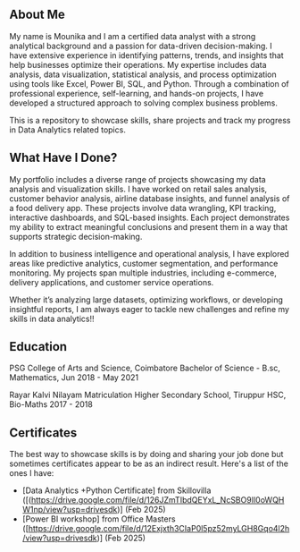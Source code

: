 ## About Me

My name is Mounika and I am a certified data analyst with a strong analytical background and a passion for data-driven decision-making. I have extensive experience in identifying patterns, trends, and insights that help businesses optimize their operations. My expertise includes data analysis, data visualization, statistical analysis, and process optimization using tools like Excel, Power BI, SQL, and Python. Through a combination of professional experience, self-learning, and hands-on projects, I have developed a structured approach to solving complex business problems.

This is a repository to showcase skills, share projects and track my progress in Data Analytics related topics.

## What Have I Done?

My portfolio includes a diverse range of projects showcasing my data analysis and visualization skills. I have worked on retail sales analysis, customer behavior analysis, airline database insights, and funnel analysis of a food delivery app. These projects involve data wrangling, KPI tracking, interactive dashboards, and SQL-based insights. Each project demonstrates my ability to extract meaningful conclusions and present them in a way that supports strategic decision-making.

In addition to business intelligence and operational analysis, I have explored areas like predictive analytics, customer segmentation, and performance monitoring. My projects span multiple industries, including e-commerce, delivery applications, and customer service operations. 

Whether it’s analyzing large datasets, optimizing workflows, or developing insightful reports, I am always eager to tackle new challenges and refine my skills in data analytics!!

## Education
PSG College of Arts and Science, Coimbatore 
Bachelor of Science - B.sc, Mathematics,
Jun 2018 - May 2021

Rayar Kalvi Nilayam Matriculation Higher Secondary School, Tiruppur
HSC, Bio-Maths
2017 - 2018

## Certificates
The best way to showcase skills is by doing and sharing your job done but sometimes certificates appear to be as an indirect result. 
Here's a list of the ones I have:

- [Data Analytics +Python Certificate] from Skillovilla ([(https://drive.google.com/file/d/126JZmTIbdQEYxL_NcSBO9Il0oWQHW1np/view?usp=drivesdk)] (Feb 2025)
- [Power BI workshop] from Office Masters ([https://drive.google.com/file/d/12Exjxth3CIaP0l5pz52myLGH8Gqo4l2h/view?usp=drivesdk)] (Feb 2025)



